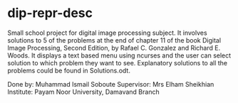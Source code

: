 # dip-repr-desc
Small school project for digital image processing subject. It involves solutions to 5 of the problems at the end of chapter 11 of 
the book Digital Image Processing, Second Edition, by Rafael C. Gonzalez and Richard E. Woods. 
It displays a text based menu using ncurses and the user can select solution to which problem they want to see. Explanatory solutions to all the problems could be found in Solutions.odt.

Done by: Muhammad Ismail Soboute
Supervisor: Mrs Elham Sheikhian
Institute: Payam Noor University, Damavand Branch
